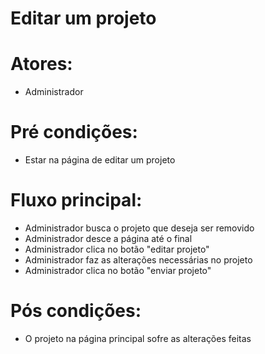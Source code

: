 # Editar um projeto

# Atores:
- Administrador

# Pré condições:
- Estar na página de editar um projeto

# Fluxo principal:
- Administrador busca o projeto que deseja ser removido
- Administrador desce a página até o final
- Administrador clica no botão "editar projeto"
- Administrador faz as alterações necessárias no projeto
- Administrador clica no botão "enviar projeto"

# Pós condições:
- O projeto na página principal sofre as alterações feitas
